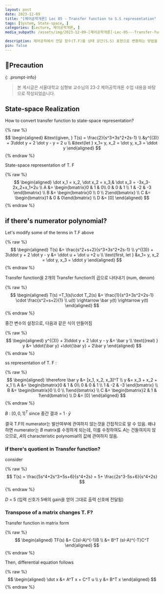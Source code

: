 ```yaml
---
layout: post
date: 2023-12-09
title: "[제어공학개론] Lec 05 - Transfer function to S.S representation"
tags: [System, State-space, ]
categories: [Lecture, 제어공학개론, ]
media_subpath: /assets/img/2023-12-09-[제어공학개론]-Lec-05---Transfer-function-to-S.S-representation.md

description: 제어공학에서 전달 함수(T.F)를 상태 공간(S.S) 표현으로 변환하는 방법을 설명하며, 예시로 주어진 T.F를 통해 상태 공간 표현의 행렬 A, B, C, D를 도출합니다. 또한, 분자 다항식이 포함된 경우와 몫이 있는 경우의 처리 방법을 다루고, 행렬의 전치가 T.F에 미치는 영향을 설명합니다.
pin: false
---
```



## 📢Precaution


{: .prompt-info}


> 본 게시글은 서울대학교 심형보 교수님의 23-2 제어공학개론 수업 내용을 바탕으로 작성되었습니다.


## State-space Realization


How to convert transfer function to state-space representation?


{% raw %}
$$
\begin{aligned}
&\text{given, } T(s) = \frac{2}{s^3+3s^2+2s-1} \\ 
&y^{(3)} + 3\ddot y + 2 \dot y - y = 2 u \\
&\text{let } x_1= y, x_2 = \dot y, x_3 = \ddot y
\end{aligned}
$$
{% endraw %}


State-space representation of T. F


{% raw %}
$$
\begin{aligned}
\dot x_1 = x_2, \dot x_2 = x_3,& \dot x_3 = -3x_3-2x_2+x_1+2u \\
A &= \begin{bmatrix}0 & 1 & 0\\ 0 & 0 & 1 \\ 1 & -2 & -3 \end{bmatrix} \\
B &= \begin{bmatrix}0 \\ 0 \\ 2\end{bmatrix} \\
C &= \begin{bmatrix}1 & 0 & 0\end{bmatrix} \\
 D &= [0]
\end{aligned}
$$
{% endraw %}


## if there's numerator polynomial?


Let's modify some of the terms in T.F above


{% raw %}
$$
\begin{aligned}
T(s) &= \frac{s^2+s+2}{s^3+3s^2+2s-1} \\
y^{(3)} + 3\ddot y + 2 \dot y - y &= \ddot u + \dot u +2 u \\
\text{first, let } &x_1= y, x_2 = \dot y, x_3 = \ddot y
\end{aligned}
$$
{% endraw %}


Transfer function을 2개의 Transfer function의 곱으로 나타내기 (num, denom)


{% raw %}
$$
\begin{aligned}
T(s) =T_1(s)\cdot T_2(s) &= \frac{1}{s^3+3s^2+2s-1} \cdot \frac{s^2+s+2}{1} \\
u(t) \rightarrow \bar y(t) \rightarrow y(t)
\end{aligned}
$$
{% endraw %}


중간 변수의 설정으로, 다음과 같은 식이 만들어짐


{% raw %}
$$
\begin{aligned}
y^{(3)} + 3\ddot y + 2 \dot y - y &= \bar y \\ 
\text{(real) } y &= \ddot{\bar y} +\dot{\bar y} + 2\bar y
\end{aligned}
$$
{% endraw %}


ss representation of T. F :


{% raw %}
$$
\begin{aligned}
\therefore \bar y &= [x_1, x_2, x_3]^T \\ 
y &= x_3 + x_2 + x_1 \\
A &= \begin{bmatrix}0 & 1 & 0\\ 0 & 0 & 1 \\ 1 & -2 & -3 \end{bmatrix} \\
B &= \begin{bmatrix}0 \\ 0 \\ 1\end{bmatrix} \\
C &= \begin{bmatrix}2 & 1 & 1\end{bmatrix} \\
D &= [0]
\end{aligned}
$$
{% endraw %}


$B$ : $[0, 0, 1]^T$ since 중간 결과 = $1 \cdot \bar y$


결국 T.F의 numerator는 발산여부에 관여하지 않는것을 간접적으로 알 수 있음. 왜냐하면 numerator는 $B$ matrix를 수정하게 되는데, 이를 수정하여도 $A$는 건들여지지 않으므로, $A$의 characteristic polynomial의 값에 관여하지 않음.


### if there's quotient in Transfer function?


consider


{% raw %}
$$
T(s) = \frac{5s^4+2s^3+5s+6}{s^4+2s} = 5+ \frac{2s^3-5s+6}{s^4+2s}
$$
{% endraw %}


$D$ = 5 (입력 신호가 5배의 gain을 얻어 그대로 출력 신호에 전달됨)


### Transpose of a matrix changes T. F?


Transfer function in matrix form


{% raw %}
$$
\begin{aligned}
TF(s) &= C(sI-A)^{-1}B \\ 
&= B^T (sI-A)^{-T}C^T
\end{aligned}
$$
{% endraw %}


Then, differential equation follows


{% raw %}
$$
\begin{aligned}
\dot x &= A^T x + C^T u \\
y &= B^T x
\end{aligned}
$$
{% endraw %}



<script>
  window.MathJax = {
    tex: {
      macros: {
        R: "\\mathbb{R}",
        N: "\\mathbb{N}",
        Z: "\\mathbb{Z}",
        Q: "\\mathbb{Q}",
        C: "\\mathbb{C}",
        proj: "\\operatorname{proj}",
        rank: "\\operatorname{rank}",
        im: "\\operatorname{im}",
        dom: "\\operatorname{dom}",
        codom: "\\operatorname{codom}",
        argmax: "\\operatorname*{arg\,max}",
        argmin: "\\operatorname*{arg\,min}"
      },
      tags: "ams",
      strict: false
    },
    options: {
      skipHtmlTags: ["script", "noscript", "style", "textarea", "pre"]
    }
  };
</script>
<script async src="https://cdn.jsdelivr.net/npm/mathjax@3/es5/tex-mml-chtml.js"></script>
